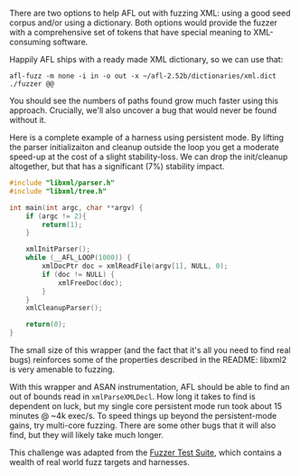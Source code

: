 There are two options to help AFL out with fuzzing XML: using a good seed corpus and/or using a dictionary. Both options would provide the fuzzer with a comprehensive set of tokens that have special meaning to XML-consuming software.

Happily AFL ships with a ready made XML dictionary, so we can use that:

    afl-fuzz -m none -i in -o out -x ~/afl-2.52b/dictionaries/xml.dict ./fuzzer @@

You should see the numbers of paths found grow much faster using this approach. Crucially, we'll also uncover a bug that would never be found without it.

Here is a complete example of a harness using persistent mode. By lifting the parser initializaiton and cleanup outside the loop you get a moderate speed-up at the cost of a slight stability-loss. We can drop the init/cleanup altogether, but that has a significant (7%) stability impact.
```c
#include "libxml/parser.h"
#include "libxml/tree.h"

int main(int argc, char **argv) {
    if (argc != 2){
        return(1);
    }

    xmlInitParser();
    while (__AFL_LOOP(1000)) {
        xmlDocPtr doc = xmlReadFile(argv[1], NULL, 0);
        if (doc != NULL) {
            xmlFreeDoc(doc);
        }
    }
    xmlCleanupParser();

    return(0);
}
```

The small size of this wrapper (and the fact that it's all you need to find real bugs) reinforces some of the properties described in the README: libxml2 is very amenable to fuzzing.

With this wrapper and ASAN instrumentation, AFL should be able to find an out of bounds read in `xmlParseXMLDecl`. How long it takes to find is dependent on luck, but my single core persistent mode run took about 15 minutes @ ~4k exec/s. To speed things up beyond the persistent-mode gains, try multi-core fuzzing. There are some other bugs that it will also find, but they will likely take much longer.

This challenge was adapted from the [Fuzzer Test Suite](https://github.com/google/fuzzer-test-suite/), which contains a wealth of real world fuzz targets and harnesses.